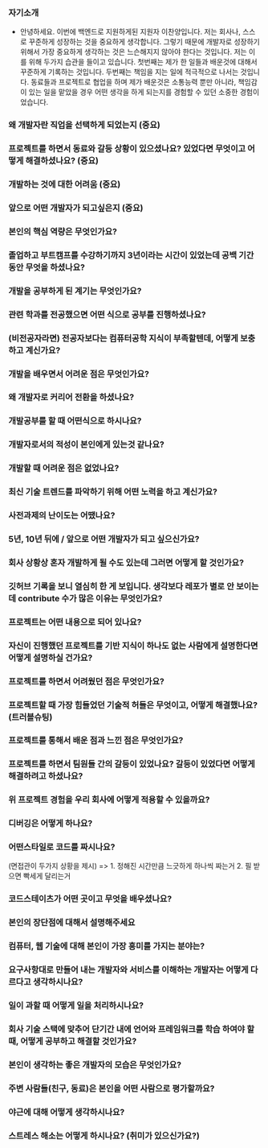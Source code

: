 ### 자기소개
* 안녕하세요. 이번에 백엔드로 지원하게된 지원자 이찬양입니다. 저는 회사나, 스스로 꾸준하게 성장하는 것을 중요하게 생각합니다. 그렇기 때문에 개발자로 성장하기 위해서 가장 중요하게 생각하는 것은 느슨해지지 않아야 한다는 것입니다. 저는 이를 위해 두가지 습관을 들이고 있습니다. 첫번째는 제가 한 일들과 배운것에 대해서 꾸준하게 기록하는 것입니다. 두번째는 책임을 지는 일에 적극적으로 나서는 것입니다. 동료들과 프로젝트로 협업을 하며 제가 배운것은 소통능력 뿐만 아니라, 책임감이 있는 일을 맡았을 경우 어떤 생각을 하게 되는지를 경험할 수 있던 소중한 경험이었습니다.  

### 왜 개발자란 직업을 선택하게 되었는지 (중요)

### 프로젝트를 하면서 동료와 갈등 상황이 있으셨나요? 있었다면 무엇이고 어떻게 해결하셨나요? (중요)

### 개발하는 것에 대한 어려움 (중요)

### 앞으로 어떤 개발자가 되고싶은지 (중요)

### 본인의 핵심 역량은 무엇인가요?

### 졸업하고 부트캠프를 수강하기까지 3년이라는 시간이 있었는데 공백 기간 동안 무엇을 하셨나요?

### 개발을 공부하게 된 계기는 무엇인가요?

### 관련 학과를 전공했으면 어떤 식으로 공부를 진행하셨나요?

### (비전공자라면) 전공자보다는 컴퓨터공학 지식이 부족할텐데, 어떻게 보충하고 계신가요?

### 개발을 배우면서 어려운 점은 무엇인가요?

### 왜 개발자로 커리어 전환을 하셨나요?

### 개발공부를 할 때 어떤식으로 하시나요?

### 개발자로서의 적성이 본인에게 있는것 같나요?

### 개발할 때 어려운 점은 없었나요?

### 최신 기술 트렌드를 파악하기 위해 어떤 노력을 하고 계신가요?

### 사전과제의 난이도는 어땠나요?

### 5년, 10년 뒤에 / 앞으로 어떤 개발자가 되고 싶으신가요?

### 회사 상황상 혼자 개발하게 될 수도 있는데 그러면 어떻게 할 것인가요?

### 깃허브 기록을 보니 열심히 한 게 보입니다. 생각보다 레포가 별로 안 보이는데 contribute 수가 많은 이유는 무엇인가요?

### 프로젝트는 어떤 내용으로 되어 있나요?

### 자신이 진행했던 프로젝트를 기반 지식이 하나도 없는 사람에게 설명한다면 어떻게 설명하실 건가요?

### 프로젝트를 하면서 어려웠던 점은 무엇인가요?

### 프로젝트할 때 가장 힘들었던 기술적 허들은 무엇이고, 어떻게 해결했나요? (트러블슈팅)

### 프로젝트를 통해서 배운 점과 느낀 점은 무엇인가요?

### 프로젝트를 하면서 팀원들 간의 갈등이 있었나요? 갈등이 있었다면 어떻게 해결하려고 하셨나요?

### 위 프로젝트 경험을 우리 회사에 어떻게 적용할 수 있을까요?

### 디버깅은 어떻게 하나요?

### 어떤스타일로 코드를 짜시나요?
(면접관이 두가지 상황을 제시)
=> 1. 정해진 시간만큼 느긋하게 하나씩 짜는거 2. 필 받으면 빡세게 달리는거

### 코드스테이츠가 어떤 곳이고 무엇을 배우셨나요?

### 본인의 장단점에 대해서 설명해주세요

### 컴퓨터, 웹 기술에 대해 본인이 가장 흥미를 가지는 분야는?

### 요구사항대로 만들어 내는 개발자와 서비스를 이해하는 개발자는 어떻게 다르다고 생각하시나요?

### 일이 과할 때 어떻게 일을 처리하시나요?

### 회사 기술 스택에 맞추어 단기간 내에 언어와 프레임워크를 학습 하여야 할 때, 어떻게 공부하고 해결할 것인가요?

### 본인이 생각하는 좋은 개발자의 모습은 무엇인가요?

### 주변 사람들(친구, 동료)은 본인을 어떤 사람으로 평가할까요?

### 야근에 대해 어떻게 생각하시나요?

### 스트레스 해소는 어떻게 하시나요? (취미가 있으신가요?)
